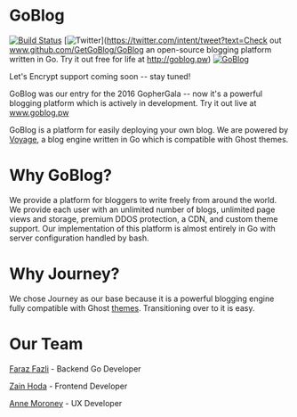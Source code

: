 # GoBlog 

[![Build Status](https://travis-ci.org/GetGoBlog/GoBlog.svg?branch=master)](https://travis-ci.org/GetGoBlog/GoBlog)
[![Twitter](https://img.shields.io/twitter/url/https/github.com/getgoblog/goblog.svg?style=social?style=flat-square)](https://twitter.com/intent/tweet?text=Check out www.github.com/GetGoBlog/GoBlog an open-source blogging platform written in Go. Try it out free for life at http://goblog.pw)
[![GoBlog](https://img.shields.io/badge/goblog.pw-online-brightgreen.svg)](http://www.goblog.pw)

Let's Encrypt support coming soon -- stay tuned!

GoBlog was our entry for the 2016 GopherGala -- now it's a powerful blogging platform which is actively in development. Try it out live at www.goblog.pw

GoBlog is a platform for easily deploying your own blog. We are powered by [Voyage](https://github.com/GetGoBlog/Voyage), a blog engine written in Go which is compatible with Ghost themes.

# Why GoBlog?

We provide a platform for bloggers to write freely from around the world. We provide each user with an unlimited number of blogs, unlimited page views and storage, premium DDOS protection, a CDN, and custom theme support. Our implementation of this platform is almost entirely in Go with server configuration handled by bash.

# Why Journey?

We chose Journey as our base because it is a powerful blogging engine fully compatible with Ghost [themes](http://marketplace.ghost.org/). Transitioning over to it is easy.

# Our Team
[Faraz Fazli](https://www.github.com/farazfazli) - Backend Go Developer

[Zain Hoda](https://github.com/zainhoda) - Frontend Developer

[Anne Moroney](https://github.com/AnneTheAgile) - UX Developer
